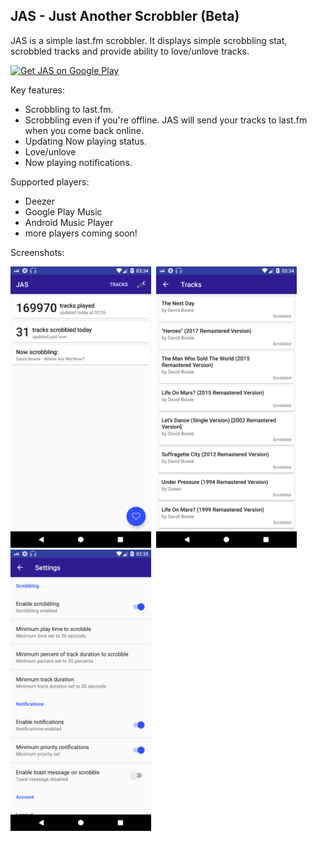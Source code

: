 ## JAS - Just Another Scrobbler (Beta)

JAS is a simple last.fm scrobbler. It displays simple scrobbling stat, scrobbled tracks and provide ability to love/unlove tracks.

<a href="https://play.google.com/store/apps/details?id=com.demets.jas"><img src="https://play.google.com/intl/en_us/badges/images/generic/en_badge_web_generic.png" alt="Get JAS on Google Play" height="50px"/></a>

Key features:
* Scrobbling to last.fm.
* Scrobbling even if you're offline. JAS will send your tracks to last.fm when you come back online.
* Updating Now playing status.
* Love/unlove
* Now playing notifications.

Supported players:
* Deezer
* Google Play Music
* Android Music Player
* more players coming soon!

Screenshots:<br>

<img src="screenshots/main.png" alt="Main screen" height="450px"/>&nbsp;
<img src="screenshots/tracks.png" alt="Main screen" height="450px"/>&nbsp;
<img src="screenshots/settings.png" alt="Main screen" height="450px"/>